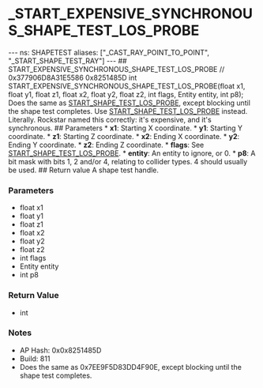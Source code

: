 # _START_EXPENSIVE_SYNCHRONOUS_SHAPE_TEST_LOS_PROBE

--- ns: SHAPETEST aliases: ["_CAST_RAY_POINT_TO_POINT", "_START_SHAPE_TEST_RAY"] --- ## START_EXPENSIVE_SYNCHRONOUS_SHAPE_TEST_LOS_PROBE  // 0x377906D8A31E5586 0x8251485D int START_EXPENSIVE_SYNCHRONOUS_SHAPE_TEST_LOS_PROBE(float x1, float y1, float z1, float x2, float y2, float z2, int flags, Entity entity, int p8);  Does the same as [START_SHAPE_TEST_LOS_PROBE](#_0x7EE9F5D83DD4F90E), except blocking until the shape test completes.  Use [START_SHAPE_TEST_LOS_PROBE](#_0x7EE9F5D83DD4F90E) instead. Literally. Rockstar named this correctly: it's expensive, and it's synchronous.   ## Parameters * **x1**: Starting X coordinate. * **y1**: Starting Y coordinate. * **z1**: Starting Z coordinate. * **x2**: Ending X coordinate. * **y2**: Ending Y coordinate. * **z2**: Ending Z coordinate. * **flags**: See [START_SHAPE_TEST_LOS_PROBE](#_0x7EE9F5D83DD4F90E). * **entity**: An entity to ignore, or 0. * **p8**: A bit mask with bits 1, 2 and/or 4, relating to collider types. 4 should usually be used.  ## Return value A shape test handle.

### Parameters
* float x1
* float y1
* float z1
* float x2
* float y2
* float z2
* int flags
* Entity entity
* int p8

### Return Value
* int

### Notes
* AP Hash: 0x0x8251485D
* Build: 811
* Does the same as 0x7EE9F5D83DD4F90E, except blocking until the shape test completes.

